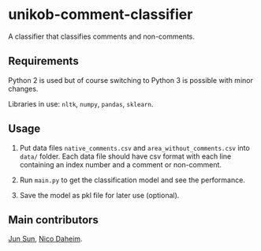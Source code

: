 # unikob-comment-classifier
A classifier that classifies comments and non-comments.

## Requirements
Python 2 is used but of course switching to Python 3 is possible with minor changes.

Libraries in use:
``nltk``, ``numpy``, ``pandas``, ``sklearn``.

## Usage
1. Put data files ``native_comments.csv`` and ``area_without_comments.csv`` into ``data/`` folder.
Each data file should have csv format with each line containing an index number and a comment or non-comment.

2. Run ``main.py`` to get the classification model and see the performance.

3. Save the model as pkl file for later use (optional).

## Main contributors
[Jun Sun](https://github.com/yfiua), [Nico Daheim](https://github.com/ndaheim).
